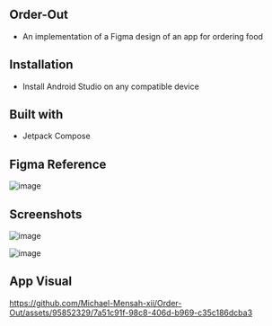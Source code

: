 ## Order-Out
* An implementation of a Figma design of an app for ordering food


## Installation
* Install Android Studio on any compatible device

## Built with
* Jetpack Compose

## Figma Reference
![image](https://github.com/Michael-Mensah-xii/Order-Out/assets/95852329/c1840941-bd3e-47b2-912e-7b999c70551e)




## Screenshots

![image](https://github.com/Michael-Mensah-xii/Order-Out/assets/95852329/5944291d-0ae7-4d1d-9d2d-82e73143ec48)

![image](https://github.com/Michael-Mensah-xii/Order-Out/assets/95852329/628dda8c-f94e-4e53-9fb0-fd4f8a92416f)


## App Visual
https://github.com/Michael-Mensah-xii/Order-Out/assets/95852329/7a51c91f-98c8-406d-b969-c35c186dcba3





